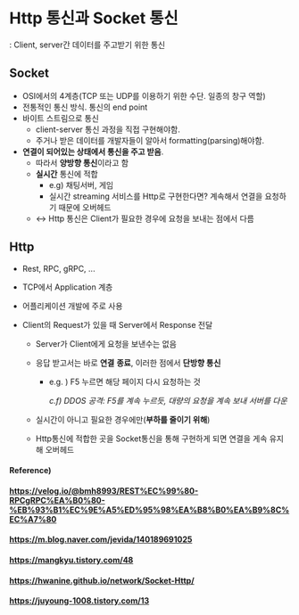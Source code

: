 # Http 통신과 Socket 통신

: Client, server간 데이터를 주고받기 위한 통신



## Socket

* OSI에서의 4계층(TCP 또는 UDP를 이용하기 위한 수단. 일종의 창구 역할)
* 전통적인 통신 방식. 통신의 end point
* 바이트 스트림으로 통신
  * client-server 통신 과정을 직접 구현해야함.
  * 주거나 받은 데이터를 개발자들이 알아서 formatting(parsing)해야함.
* **연결이 되어있는 상태에서 통신을 주고 받음**.
  * 따라서 **양방향 통신**이라고 함
  * **실시간** 통신에 적합
    * e.g) 채팅서버, 게임
    * 실시간 streaming 서비스를 Http로 구현한다면? 계속해서 연결을 요청하기 때문에 오버헤드 
  * <-> Http 통신은 Client가 필요한 경우에 요청을 보내는 점에서 다름



## Http

* Rest, RPC, gRPC, ...

* TCP에서 Application 계층

* 어플리케이션 개발에 주로 사용

* Client의 Request가 있을 때 Server에서 Response 전달

  * Server가 Client에게 요청을 보낸수는 없음

  * 응답 받고서는 바로 **연결** **종료**, 이러한 점에서 **단방향 통신**

    * e.g. ) F5 누르면 해당 페이지 다시 요청하는 것

      *c.f) DDOS 공격: F5를 계속 누르듯, 대량의 요청을 계속 보내 서버를 다운*

  * 실시간이 아니고 필요한 경우에만(**부하를 줄이기 위해**)

  * Http통신에 적합한 곳을 Socket통신을 통해 구현하게 되면 연결을 게속 유지해 오버헤드



#### Reference)

#### https://velog.io/@bmh8993/REST%EC%99%80-RPCgRPC%EA%B0%80-%EB%93%B1%EC%9E%A5%ED%95%98%EA%B8%B0%EA%B9%8C%EC%A7%80

#### https://m.blog.naver.com/jevida/140189691025

#### https://mangkyu.tistory.com/48

#### https://hwanine.github.io/network/Socket-Http/

#### https://juyoung-1008.tistory.com/13